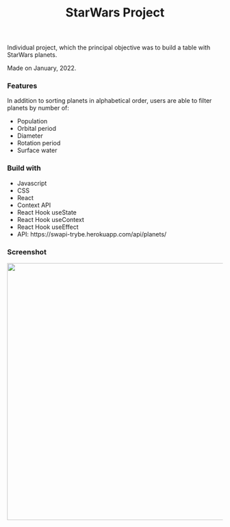 <!DOCTYPE html>
<html lang="en">
<head>
  <meta charset="UTF-8">
  <meta http-equiv="X-UA-Compatible" content="IE=edge">
  <meta name="viewport" content="width=device-width, initial-scale=1.0">
  <link rel="stylesheet" href="style.css">
</head>
<body>
  <header>
    <h1 id="title">StarWars Project</h1>
  </header>
  <main>
    <p>Individual project, which the principal objective was to build a table with StarWars planets.</p>
    <p>Made on January, 2022.</p>
    <h3>Features</h3>
    <p>In addition to sorting planets in alphabetical order, users are able to filter planets by number of:</p>
    <ul>
      <li>Population</li>
      <li>Orbital period</li>
      <li>Diameter</li>
      <li>Rotation period</li>
      <li>Surface water</li>
    </ul>
    <h3>Build with</h3>
    <ul>
      <li>Javascript</li>
      <li>CSS</li>
      <li>React</li>
      <li>Context API</li>
      <li>React Hook useState</li>
      <li>React Hook useContext</li>
      <li>React Hook useEffect</li>
      <li>API: https://swapi-trybe.herokuapp.com/api/planets/</li>
    </ul>
    <h3>Screenshot</h3>
    <span>
      <img src="https://user-images.githubusercontent.com/71015610/150037862-a6421f4c-6b51-4ec2-a8f3-7753405a65ff.png" width="600px" />
    </span>
  </main>
</body>
</html>
